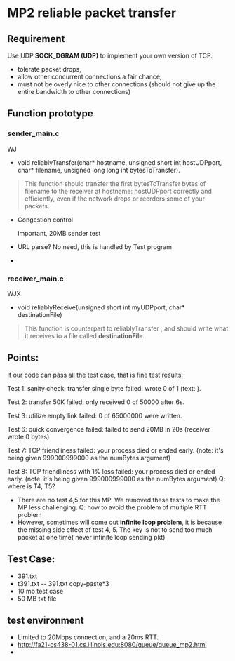 # MP2 reliable packet transfer

## Requirement

Use UDP **SOCK_DGRAM (UDP)** to implement your own version of TCP. 

- tolerate packet drops, 
- allow other concurrent connections a fair chance, 
- must not be overly nice to other connections (should not give up the entire bandwidth to other
connections)


## Function prototype
### sender_main.c
WJ
- void reliablyTransfer(char* hostname, unsigned short int hostUDPport, char* filename, unsigned long long int bytesToTransfer).
> This function should transfer the first bytesToTransfer bytes of filename to the receiver at hostname: hostUDPport correctly and efficiently, even if the network drops or reorders some of your packets. 
- Congestion control 

  important, 20MB sender test

- URL parse?
  No need, this is handled by Test program
- 


### receiver_main.c
WJX
- void reliablyReceive(unsigned short int myUDPport, char* destinationFile)
> This function is counterpart to reliablyTransfer , and should write what it receives to a file called **destinationFile**.






## Points: 
If our code can pass all the test case, that is fine
test results:

Test 1: sanity check: transfer single byte failed: wrote 0 of 1 (text: ).

Test 2: transfer 50K failed: only received 0 of 50000 after 6s.

Test 3: utilize empty link failed: 0 of 65000000 were written.

Test 6: quick convergence failed: failed to send 20MB in 20s (receiver wrote 0 bytes)

Test 7: TCP friendliness failed: your process died or ended early. (note: it's being given 999000999000 as the numBytes argument)

Test 8: TCP friendliness with 1% loss failed: your process died or ended early. (note: it's being given 999000999000 as the numBytes argument)
Q: where is T4, T5?
- There are no test 4,5 for this MP. We removed these tests to make the MP less challenging.
Q: how to avoid the problem of multiple RTT problem
- However, sometimes will come out **infinite loop problem**, it is because the missing side effect of test 4, 5. The key is not to send too much packet at one time( never infinite loop sending pkt)


## Test Case:
- 391.txt
- t391.txt -- 391.txt copy-paste*3
- 10 mb test case
- 50 MB txt file 


## test environment
- Limited to 20Mbps connection, and a 20ms RTT.
- http://fa21-cs438-01.cs.illinois.edu:8080/queue/queue_mp2.html 
- 